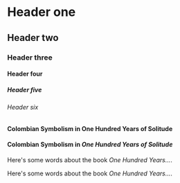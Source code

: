 # Header one
## Header two
### Header three
#### Header four
##### Header five
###### Header six


#### Colombian Symbolism in **One Hundred Years of Solitude**

#### Colombian Symbolism in _One Hundred Years of Solitude_

Here's some words about the book _One Hundred Years..._.

Here's some words about the book _One Hundred Years..._.